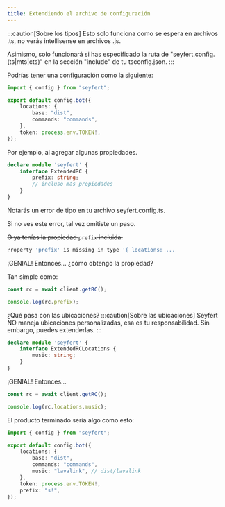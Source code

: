 ```yaml
---
title: Extendiendo el archivo de configuración
---
```


:::caution[Sobre los tipos]
Esto solo funciona como se espera en archivos .ts, no verás intellisense en archivos .js.

Asimismo, solo funcionará si has especificado la ruta de "seyfert.config.(ts|mts|cts)" en la sección "include" de tu tsconfig.json.
:::

Podrías tener una configuración como la siguiente:
```ts twoslash
import { config } from "seyfert";

export default config.bot({
	locations: {
		base: "dist",
		commands: "commands",
	},
	token: process.env.TOKEN!,
});
```

Por ejemplo, al agregar algunas propiedades.

```ts
declare module 'seyfert' {
    interface ExtendedRC {
        prefix: string;
        // incluso más propiedades
    }
}
```

Notarás un error de tipo en tu archivo seyfert.config.ts.

Si no ves este error, tal vez omitiste un paso.

~~O ya tenías la propiedad `prefix` incluida.~~
```bash
Property 'prefix' is missing in type '{ locations: ...
```

¡GENIAL! Entonces... ¿cómo obtengo la propiedad?

Tan simple como:
```ts
const rc = await client.getRC();

console.log(rc.prefix);
```

¿Qué pasa con las ubicaciones?
:::caution[Sobre las ubicaciones]
Seyfert NO maneja ubicaciones personalizadas, esa es tu responsabilidad. Sin embargo, puedes extenderlas.
:::
```ts
declare module 'seyfert' {
    interface ExtendedRCLocations {
        music: string;
    }
}
```

¡GENIAL! Entonces...
```ts
const rc = await client.getRC();

console.log(rc.locations.music);
```

El producto terminado sería algo como esto:
```ts
import { config } from "seyfert";

export default config.bot({
	locations: {
		base: "dist",
		commands: "commands",
		music: "lavalink", // dist/lavalink
	},
	token: process.env.TOKEN!,
	prefix: "s!",
});
```
